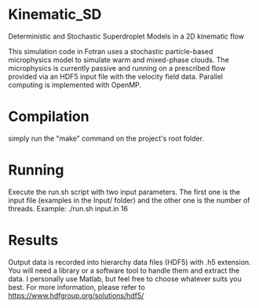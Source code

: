 # Kinematic_SD
Deterministic and Stochastic Superdroplet Models in a 2D kinematic flow

This simulation code in Fotran uses a stochastic particle-based microphysics model to simulate warm and mixed-phase clouds. 
The microphysics is currently passive and running on a prescribed flow provided via an HDF5 input file with the velocity field data.
Parallel computing is implemented with OpenMP.

# Compilation
  simply run the "make" command on the project's root folder. 
  
# Running
  Execute the run.sh script with two input parameters. The first one is the input file (examples in the Input/ folder) and the 
  other one is the number of threads. 
  Example: 
      ./run.sh input.in 16
      
# Results
  Output data is recorded into hierarchy data files (HDF5) with .h5 extension. You will need a library or a software tool to handle them and extract the data.
  I personally use Matlab, but feel free to choose whatever suits you best. 
  For more information, please refer to https://www.hdfgroup.org/solutions/hdf5/
      
